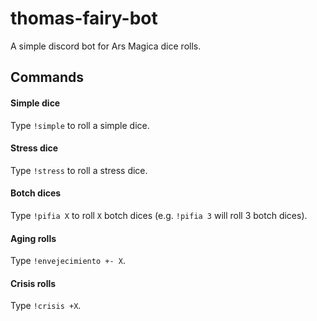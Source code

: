 # thomas-fairy-bot
A simple discord bot for Ars Magica dice rolls.

## Commands
#### Simple dice
Type `!simple` to roll a simple dice.

#### Stress dice
Type `!stress` to roll a stress dice.

#### Botch dices
Type `!pifia X` to roll `X` botch dices (e.g. `!pifia 3` will roll 3 botch dices).

#### Aging rolls
Type `!envejecimiento +- X`.

#### Crisis rolls
Type `!crisis +X`.